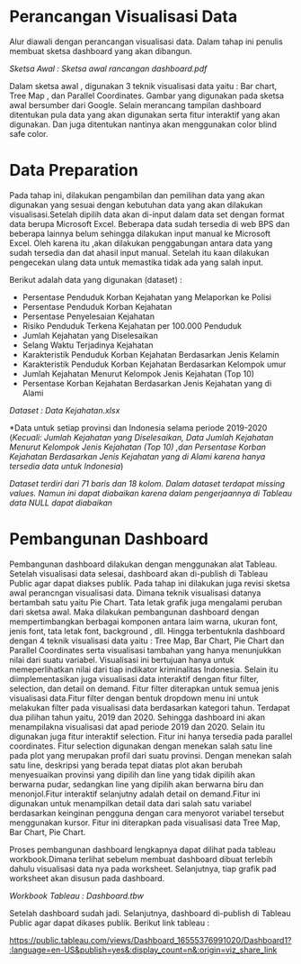 # Perancangan Visualisasi Data

Alur diawali dengan perancangan visualisasi data. Dalam tahap ini penulis membuat sketsa dashboard yang akan dibangun. 
 
 *Sketsa Awal : Sketsa awal rancangan dashboard.pdf*
 
 Dalam sketsa awal , digunakan 3 teknik visualisasi data yaitu : Bar chart, Tree Map , dan Parallel Coordinates. Gambar yang digunakan pada sketsa awal bersumber dari Google. Selain merancang tampilan dashboard ditentukan pula data yang akan digunakan serta fitur interaktif yang akan digunakan. Dan juga ditentukan nantinya akan menggunakan color blind safe color.
 
# Data Preparation
  Pada tahap ini, dilakukan pengambilan dan pemilihan data yang akan digunakan yang sesuai dengan kebutuhan data yang akan dilakukan visualisasi.Setelah dipilih data akan di-input dalam data set dengan format data berupa Microsoft Excel. Beberapa data sudah tersedia di web BPS dan beberapa lainnya belum sehingga dilakukan input manual ke Microsoft Excel. Oleh karena itu ,akan dilakukan penggabungan antara data yang sudah tersedia dan dat ahasil input manual. Setelah itu kaan dilakukan pengecekan ulang data untuk memastika tidak ada yang salah input.

Berikut adalah data yang digunakan (dataset) :

+	Persentase Penduduk Korban Kejahatan yang Melaporkan ke Polisi
+	Persentase Penduduk Korban Kejahatan
+	Persentase Penyelesaian Kejahatan
+	Risiko Penduduk Terkena Kejahatan per 100.000 Penduduk
+	Jumlah Kejahatan yang Diselesaikan
+	Selang Waktu Terjadinya Kejahatan
+	Karakteristik Penduduk Korban Kejahatan Berdasarkan Jenis Kelamin
+	Karakteristik Penduduk Korban Kejahatan Berdasarkan Kelompok umur
+	Jumlah Kejahatan Menurut Kelompok Jenis Kejahatan (Top 10)
+	Persentase Korban Kejahatan Berdasarkan Jenis Kejahatan yang di Alami

*Dataset : Data Kejahatan.xlsx*

*Data untuk setiap provinsi dan Indonesia selama periode 2019-2020 (_Kecuali: Jumlah Kejahatan yang Diselesaikan, Data Jumlah Kejahatan Menurut Kelompok Jenis Kejahatan (Top 10) ,dan Persentase Korban Kejahatan Berdasarkan Jenis Kejahatan yang di Alami karena hanya tersedia data untuk Indonesia_)

_Dataset terdiri dari 71 baris dan 18 kolom. Dalam dataset terdapat missing values. Namun ini dapat diabaikan karena dalam pengerjaannya di Tableau data NULL dapat diabaikan_

# Pembangunan Dashboard
  Pembangunan dashboard dilakukan dengan menggunakan alat Tableau. Setelah visualisasi data selesai, dashboard akan di-publish di Tableau Public agar dapat diakses publik. Pada tahap ini dilakukan juga revisi sketsa awal perancngan visualisasi data. Dimana teknik visualisasi datanya bertambah satu yaitu Pie Chart. Tata letak grafik juga mengalami peruban dari sketsa awal. Maka dilakukan pembangunan dashboard dengan mempertimbangkan berbagai komponen antara laim warna, ukuran font, jenis font, tata letak font, background , dll. Hingga terbentuknla dashboard dengan 4 teknik visualisasi data yaitu : Tree Map, Bar Chart, Pie Chart dan Parallel Coordinates serta visualisasi tambahan yang hanya menunjukkan nilai dari suatu variabel. Visualisasi ini bertujuan hanya untuk memeperlihatkan nilai dari tiap indikator kriminalitas Indonesia. Selain itu diimplementasikan juga visualisasi data interaktif dengan fitur filter, selection, dan detail on demand. Fitur filter diterapkan untuk semua jenis visualisasi data.Fitur filter dengan bentuk dropdown menu ini untuk melakukan filter pada visualisasi data berdasarkan kategori tahun. Terdapat dua pilihan tahun yaitu, 2019 dan 2020. Sehingga dashboard ini akan menampilakna visualisasi dat apad periode 2019 dan 2020. Selain itu digunakan juga fitur interaktif selection. Fitur ini hanya tersedia pada parallel coordinates. Fitur selection digunakan dengan menekan salah satu line pada plot yang merupakan profil dari suatu provinsi. Dengan menekan salah satu line, deskripsi yang berada tepat diatas plot akan berubah menyesuaikan provinsi yang dipilih dan line  yang tidak dipilih akan berwarna pudar, sedangkan line yang dipilih akan berwarna biru dan menonjol.Fitur interaktif selanjutny adalah detail on demand.Fitur ini digunakan untuk menampilkan detail data dari salah satu variabel berdasarkan keinginan pengguna dengan cara menyorot variabel tersebut menggunakan kursor. Fitur ini diterapkan  pada visualisasi data Tree Map, Bar Chart, Pie Chart.
  
  Proses pembangunan dashboard lengkapnya dapat dilihat pada tableau workbook.Dimana terlihat sebelum membuat dashboard dibuat terlebih dahulu visualisasi data nya pada worksheet. Selanjutnya, tiap grafik pad worksheet akan disusun pada dashboard.

*Workbook Tableau : Dashboard.tbw*

  Setelah dashboard sudah jadi. Selanjutnya, dashboard di-publish di Tableau Public agar dapat dikases publik. Berikut link tableau :
 
https://public.tableau.com/views/Dashboard_16555376991020/Dashboard1?:language=en-US&publish=yes&:display_count=n&:origin=viz_share_link
